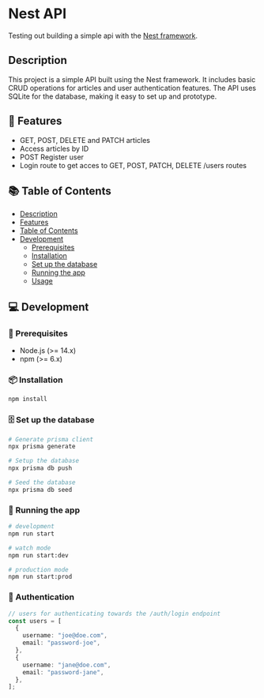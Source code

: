 # Nest API

Testing out building a simple api with the [Nest framework](https://nestjs.com/).

## Description

This project is a simple API built using the Nest framework. It includes basic CRUD operations for articles and user authentication features. The API uses SQLite for the database, making it easy to set up and prototype.

<h2><a id="features">🌟 Features</a></h2>

- GET, POST, DELETE and PATCH articles
- Access articles by ID
- POST Register user
- Login route to get acces to GET, POST, PATCH, DELETE /users routes

<h2><a id="table-of-contents">📚 Table of Contents</a></h2>

- [Description](#description)
- [Features](#features)
- [Table of Contents](#table-of-contents)
- [Development](#development)
  - [Prerequisites](#prerequisites)
  - [Installation](#installation)
  - [Set up the database](#set-up-the-database)
  - [Running the app](#running-the-app)
  - [Usage](#usage)

<h2><a id="development">💻 Development</a></h2>

<h3><a id="prerequisites">🔧 Prerequisites</a></h3>

- Node.js (>= 14.x)
- npm (>= 6.x)

<h3><a id="installation">📦 Installation</a></h3>

```bash
npm install
```
<h3><a id="set-up-the-database">🗄️ Set up the database</a></h3>

```bash
# Generate prisma client
npx prisma generate

# Setup the database
npx prisma db push

# Seed the database
npx prisma db seed
```

<h3><a id="running-the-app">🚀 Running the app</a></h3>

```bash
# development
npm run start

# watch mode
npm run start:dev

# production mode
npm run start:prod
```

<h3><a id="usage">📖 Authentication</a></h3>

```ts
// users for authenticating towards the /auth/login endpoint
const users = [
  {
    username: "joe@doe.com",
    email: "password-joe",
  },
  {
    username: "jane@doe.com",
    email: "password-jane",
  },
];
```